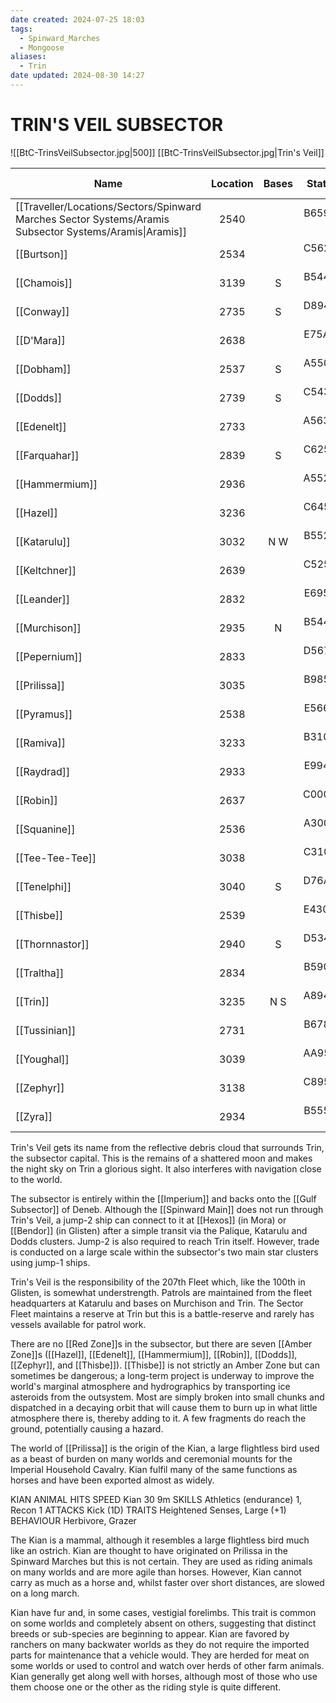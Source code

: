 ```yaml
---
date created: 2024-07-25 18:03
tags:
  - Spinward_Marches
  - Mongoose
aliases:
  - Trin
date updated: 2024-08-30 14:27
---
```


# TRIN'S VEIL SUBSECTOR

![[BtC-TrinsVeilSubsector.jpg|500]]
[[BtC-TrinsVeilSubsector.jpg|Trin's Veil]]

| Name                                                                                                      | Location | Bases | Statistics | Trade Codes |   Travel Code  |  Allegiance  | Gas Giants |
| --------------------------------------------------------------------------------------------------------- | :------: | :---: | :--------: | :---------: | :------------: | :----------: | :--------: |
| [[Traveller/Locations/Sectors/Spinward Marches Sector Systems/Aramis Subsector Systems/Aramis\|Aramis]] |   2540   |       |  B659772-6 |   Imperium  |        G       |              |            |
| [[Burtson]]                                                                                               |   2534   |       |  C562667-8 |    Ni Ri    |                | [[Imperium]] |      G     |
| [[Chamois]]                                                                                               |   3139   |   S   |  B544642-5 |    Ag Ni    |                | [[Imperium]] |      G     |
| [[Conway]]                                                                                                |   2735   |   S   |  D894586-7 |    Ag Ni    |                | [[Imperium]] |      G     |
| [[D'Mara]]                                                                                                |   2638   |       |  E75A798-5 |      Wa     |                | [[Imperium]] |            |
| [[Dobham]]                                                                                                |   2537   |   S   |  A550457-A |   De Ni Po  |                | [[Imperium]] |      G     |
| [[Dodds]]                                                                                                 |   2739   |   S   |  C5439DF-7 |   Hi In Po  | [[Amber Zone]] | [[Imperium]] |      G     |
| [[Edenelt]]                                                                                               |   2733   |       |  A5638BD-B |      Ri     | [[Amber Zone]] | [[Imperium]] |      G     |
| [[Farquahar]]                                                                                             |   2839   |   S   |  C625543-7 |      Ni     |                | [[Imperium]] |      G     |
| [[Hammermium]]                                                                                            |   2936   |       |  A5525AB-B |    Ni Po    | [[Amber Zone]] | [[Imperium]] |      G     |
| [[Hazel]]                                                                                                 |   3236   |       |  C645747-5 |      Ag     | [[Amber Zone]] | [[Imperium]] |            |
| [[Katarulu]]                                                                                              |   3032   |  N W  |  B552665-B |    Ni Po    |                | [[Imperium]] |      G     |
| [[Keltchner]]                                                                                             |   2639   |       |  C525567-9 |      Ni     |                | [[Imperium]] |      G     |
| [[Leander]]                                                                                               |   2832   |       |  E695244-5 |      Lo     |                | [[Imperium]] |      G     |
| [[Murchison]]                                                                                             |   2935   |   N   |  B544433-6 |      Ni     |                | [[Imperium]] |      G     |
| [[Pepernium]]                                                                                             |   2833   |       |  D567530-3 |    Ag Ni    |                | [[Imperium]] |      G     |
| [[Prilissa]]                                                                                              |   3035   |       |  B985588-6 |    Ag Ni    |                | [[Imperium]] |            |
| [[Pyramus]]                                                                                               |   2538   |       |  E566335-2 |      Lo     |                | [[Imperium]] |      G     |
| [[Ramiva]]                                                                                                |   3233   |       |  B3107A7-8 |      Na     |                | [[Imperium]] |      G     |
| [[Raydrad]]                                                                                               |   2933   |       |  E99467A-6 |    Ag Ni    |                | [[Imperium]] |      G     |
| [[Robin]]                                                                                                 |   2637   |       |  C00059C-C |   As Ni Va  | [[Amber Zone]] | [[Imperium]] |      G     |
| [[Squanine]]                                                                                              |   2536   |       |  A300550-B |    Ni Va    |                | [[Imperium]] |      G     |
| [[Tee-Tee-Tee]]                                                                                           |   3038   |       |  C310530-9 |      Ni     |                | [[Imperium]] |      G     |
| [[Tenelphi]]                                                                                              |   3040   |   S   |  D76A579-9 |    Ni Wa    |                | [[Imperium]] |      G     |
| [[Thisbe]]                                                                                                |   2539   |       |  E4305AD-6 |   De Ni Po  | [[Amber Zone]] | [[Imperium]] |      G     |
| [[Thornnastor]]                                                                                           |   2940   |   S   |  D534443-8 |      Ni     |                | [[Imperium]] |      G     |
| [[Traltha]]                                                                                               |   2834   |       |  B590630-6 |    De Ni    |                | [[Imperium]] |            |
| [[Trin]]                                                                                                  |   3235   |  N S  |  A894A96-F |    Hi In    |                | [[Imperium]] |      G     |
| [[Tussinian]]                                                                                             |   2731   |       |  B678324-7 |      Lo     |                | [[Imperium]] |            |
| [[Youghal]]                                                                                               |   3039   |       |  AA95345-B |      Lo     |                | [[Imperium]] |      G     |
| [[Zephyr]]                                                                                                |   3138   |       |  C89556A-5 |    Ag Ni    | [[Amber Zone]] | [[Imperium]] |      G     |
| [[Zyra]]                                                                                                  |   2934   |       |  B555448-7 |      Ni     |                | [[Imperium]] |      G     |

Trin's Veil gets its name from the reflective debris cloud that surrounds Trin, the subsector capital. This is the remains of a shattered moon and makes the night sky on Trin a glorious sight. It also interferes with navigation close to the world.

The subsector is entirely within the [[Imperium]] and backs onto the [[Gulf Subsector]] of Deneb. Although the [[Spinward Main]] does not run through Trin's Veil, a jump-2 ship can connect to it at [[Hexos]] (in Mora) or [[Bendor]] (in Glisten) after a simple transit via the Palique, Katarulu and Dodds clusters. Jump-2 is also required to reach Trin itself. However, trade is conducted on a large scale within the subsector's two main star clusters using jump-1 ships.

Trin's Veil is the responsibility of the 207th Fleet which, like the 100th in Glisten, is somewhat understrength.  Patrols are maintained from the fleet headquarters at Katarulu and bases on Murchison and Trin. The Sector Fleet maintains a reserve at Trin but this is a battle-reserve and rarely has vessels available for patrol work.

There are no [[Red Zone]]s in the subsector, but there are seven [[Amber Zone]]s ([[Hazel]], [[Edenelt]], [[Hammermium]], [[Robin]], [[Dodds]], [[Zephyr]], and [[Thisbe]]). [[Thisbe]] is not strictly an Amber Zone but can sometimes be dangerous; a long-term project is underway to improve the world's marginal atmosphere and hydrographics by transporting ice asteroids from the outsystem. Most are simply broken into small chunks and dispatched in a decaying orbit that will cause them to burn up in what little atmosphere there is, thereby adding to it. A few fragments do reach the ground, potentially causing a hazard.

The world of [[Prilissa]] is the origin of the Kian, a large flightless bird used as a beast of burden on many worlds and ceremonial mounts for the Imperial Household Cavalry. Kian fulfil many of the same functions as horses and have been exported almost as widely.

KIAN
ANIMAL HITS SPEED Kian 30 9m SKILLS Athletics (endurance) 1, Recon 1 ATTACKS Kick (1D)
TRAITS Heightened Senses, Large (+1)
BEHAVIOUR Herbivore, Grazer

The Kian is a mammal, although it resembles a large flightless bird much like an ostrich. Kian are thought to have originated on Prilissa in the Spinward Marches but this is not certain. They are used as riding animals on many worlds and are more agile than horses. However, Kian cannot carry as much as a horse and, whilst faster over short distances, are slowed on a long march.

Kian have fur and, in some cases, vestigial forelimbs. This trait is common on some worlds and completely absent on others, suggesting that distinct breeds or sub-species are beginning to appear. Kian are favored by ranchers on many backwater worlds as they do not require the imported parts for maintenance that a vehicle would. They are herded for meat on some worlds or used to control and watch over herds of other farm animals. Kian generally get along well with horses, although most of those who use them choose one or the other as the riding style is quite different.
